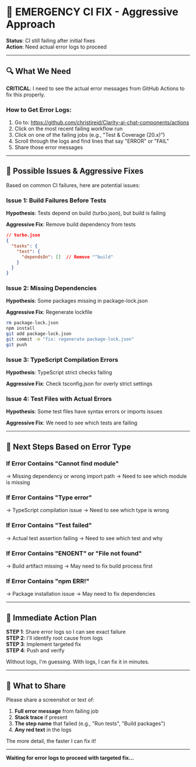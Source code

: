 # 🚨 EMERGENCY CI FIX - Aggressive Approach

**Status**: CI still failing after initial fixes  
**Action**: Need actual error logs to proceed

---

## 🔍 What We Need

**CRITICAL**: I need to see the actual error messages from GitHub Actions to fix this properly.

### How to Get Error Logs:

1. Go to: https://github.com/christireid/Clarity-ai-chat-components/actions
2. Click on the most recent failing workflow run
3. Click on one of the failing jobs (e.g., "Test & Coverage (20.x)")
4. Scroll through the logs and find lines that say "ERROR" or "FAIL"
5. Share those error messages

---

## 🔧 Possible Issues & Aggressive Fixes

Based on common CI failures, here are potential issues:

### Issue 1: Build Failures Before Tests

**Hypothesis**: Tests depend on build (turbo.json), but build is failing

**Aggressive Fix**: Remove build dependency from tests

```json
// turbo.json
{
  "tasks": {
    "test": {
      "dependsOn": []  // Remove "^build"
    }
  }
}
```

### Issue 2: Missing Dependencies

**Hypothesis**: Some packages missing in package-lock.json

**Aggressive Fix**: Regenerate lockfile

```bash
rm package-lock.json
npm install
git add package-lock.json
git commit -m "fix: regenerate package-lock.json"
git push
```

### Issue 3: TypeScript Compilation Errors

**Hypothesis**: TypeScript strict checks failing

**Aggressive Fix**: Check tsconfig.json for overly strict settings

### Issue 4: Test Files with Actual Errors

**Hypothesis**: Some test files have syntax errors or imports issues

**Aggressive Fix**: We need to see which tests are failing

---

## 🎯 Next Steps Based on Error Type

### If Error Contains "Cannot find module"
→ Missing dependency or wrong import path
→ Need to see which module is missing

### If Error Contains "Type error"
→ TypeScript compilation issue
→ Need to see which type is wrong

### If Error Contains "Test failed"
→ Actual test assertion failing
→ Need to see which test and why

### If Error Contains "ENOENT" or "File not found"
→ Build artifact missing
→ May need to fix build process first

### If Error Contains "npm ERR!"
→ Package installation issue
→ May need to fix dependencies

---

## 🚀 Immediate Action Plan

**STEP 1**: Share error logs so I can see exact failure  
**STEP 2**: I'll identify root cause from logs  
**STEP 3**: Implement targeted fix  
**STEP 4**: Push and verify  

Without logs, I'm guessing. With logs, I can fix it in minutes.

---

## 📸 What to Share

Please share a screenshot or text of:

1. **Full error message** from failing job
2. **Stack trace** if present
3. **The step name** that failed (e.g., "Run tests", "Build packages")
4. **Any red text** in the logs

The more detail, the faster I can fix it!

---

**Waiting for error logs to proceed with targeted fix...**
